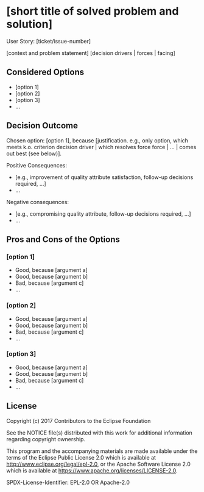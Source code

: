 # [short title of solved problem and solution]

User Story: [ticket/issue-number] <!-- optional -->

[context and problem statement]
[decision drivers | forces | facing] <!-- optional -->

## Considered Options

* [option 1]
* [option 2]
* [option 3]
* ... <!-- numbers of options can vary -->

## Decision Outcome

Chosen option: [option 1], because [justification. e.g., only option, which meets k.o. criterion decision driver | which resolves force force | ... | comes out best (see below)].

Positive Consequences: <!-- optional -->
  - [e.g., improvement of quality attribute satisfaction, follow-up decisions required, ...]
  - ...

Negative consequences: <!-- optional -->
  - [e.g., compromising quality attribute, follow-up decisions required, ...]
  - ...

## Pros and Cons of the Options <!-- optional -->

### [option 1]

* Good, because [argument a]
* Good, because [argument b]
* Bad, because [argument c]
* ... <!-- numbers of pros and cons can vary -->

### [option 2]

* Good, because [argument a]
* Good, because [argument b]
* Bad, because [argument c]
* ... <!-- numbers of pros and cons can vary -->

### [option 3]

* Good, because [argument a]
* Good, because [argument b]
* Bad, because [argument c]
* ... <!-- numbers of pros and cons can vary -->

## License

Copyright (c) 2017 Contributors to the Eclipse Foundation

See the NOTICE file(s) distributed with this work for additional
information regarding copyright ownership.

This program and the accompanying materials are made available under the
terms of the Eclipse Public License 2.0 which is available at
http://www.eclipse.org/legal/epl-2.0, or the Apache Software License 2.0
which is available at https://www.apache.org/licenses/LICENSE-2.0.

SPDX-License-Identifier: EPL-2.0 OR Apache-2.0

